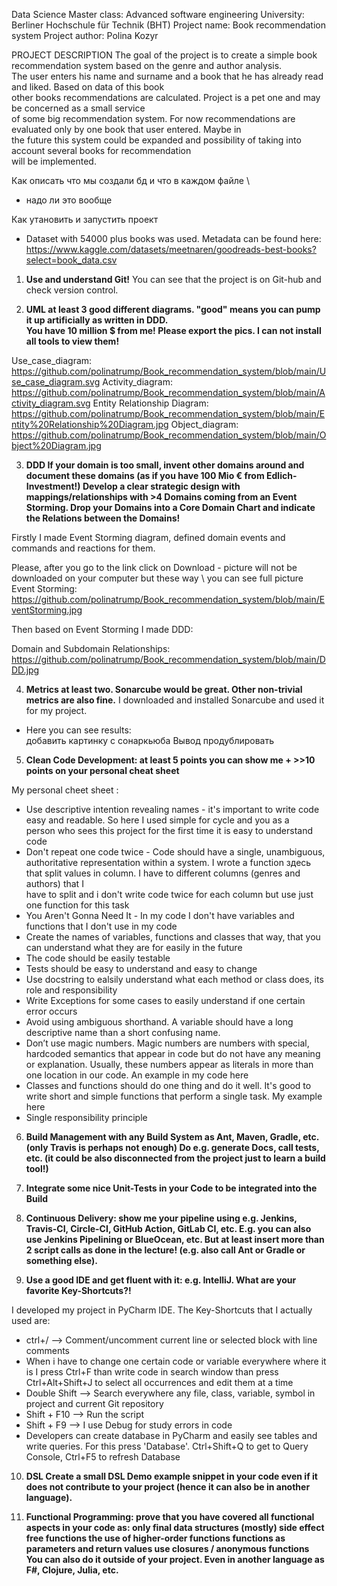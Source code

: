 Data Science Master class: Advanced software engineering
University: Berliner Hochschule für Technik (BHT)
Project name: Book recommendation system
Project author: Polina Kozyr


PROJECT DESCRIPTION
The goal of the project is to create a simple book recommendation system based on the genre and author analysis. \
The user enters his name and surname and a book that he has already read and liked. Based on data of this book \
other books recommendations are calculated. Project is a pet one and may be concerned as a small service \
of some big recommendation system. For now recommendations are evaluated only by one book that user entered. Maybe in \
the future this system could be expanded and possibility of taking into account several books for recommendation \
will be implemented. 

Как описать что мы создали бд и что в каждом файле \
- надо ли это вообще

Как утановить и запустить проект

* Dataset with 54000 plus books was used.
Metadata can be found here:
https://www.kaggle.com/datasets/meetnaren/goodreads-best-books?select=book_data.csv

1. **Use and understand Git!**
You can see that the project is on Git-hub and check version control.

2. **UML at least 3 good different diagrams. "good" means you can pump it up artificially as written in DDD. \
You have 10 million $ from me! Please export the pics. I can not install all tools to view them!**

Use_case_diagram: https://github.com/polinatrump/Book_recommendation_system/blob/main/Use_case_diagram.svg
Activity_diagram: https://github.com/polinatrump/Book_recommendation_system/blob/main/Activity_diagram.svg
Entity Relationship Diagram: https://github.com/polinatrump/Book_recommendation_system/blob/main/Entity%20Relationship%20Diagram.jpg
Object_diagram: https://github.com/polinatrump/Book_recommendation_system/blob/main/Object%20Diagram.jpg

3. **DDD If your domain is too small, invent other domains around and document these domains (as if you have 100 Mio € from Edlich-Investment!) Develop a clear strategic design with mappings/relationships with >4 Domains coming from an Event Storming. Drop your Domains into a Core Domain Chart and indicate the Relations between the Domains!**

Firstly I made Event Storming diagram, defined domain events and commands and reactions for them.

Please, after you go to the link click on Download - picture will not be downloaded on your computer but these way \ 
you can see full picture
Event Storming: https://github.com/polinatrump/Book_recommendation_system/blob/main/EventStorming.jpg

Then based on Event Storming I made DDD:

Domain and Subdomain Relationships: https://github.com/polinatrump/Book_recommendation_system/blob/main/DDD.jpg

4. **Metrics at least two. Sonarcube would be great. Other non-trivial metrics are also fine.**
 I downloaded and installed Sonarcube and used it for my project.
* Here you can see results:  
добавить картинку с сонаркьюба
Вывод продублировать

5. **Clean Code Development: at least 5 points you can show me + >>10 points on your personal cheat sheet**

My personal cheet sheet :

* Use descriptive intention revealing names - it's important to write code easy and readable. So here I used simple for cycle and you as a \
person who sees this project for the first time it is easy to understand code
* Don't repeat one code twice - Code should have a single, unambiguous, authoritative representation within a system. 
I wrote a function здесь that split values in column. I have to different columns (genres and authors) that I \
have to split and i don't write code twice for each column but use just one function for this task
* You Aren't Gonna Need It - In my code I don't have variables and functions that I don't use in my code
* Create the names of variables, functions and classes that way, that you can understand what they are for easily in the future
* The code should be easily testable
* Tests should be easy to understand and easy to change
* Use docstring to ealsily understand what each method or class does, its role and responsibility 
* Write Exceptions for some cases to easily understand if one certain error occurs 
* Avoid using ambiguous shorthand. A variable should have a long descriptive name than a short confusing name.
* Don’t use magic numbers. Magic numbers are numbers with special, hardcoded semantics that appear in code but do not have any meaning or explanation. Usually, these numbers appear as literals in more than one location in our code. An example in my code here
* Classes and functions should do one thing and do it well. It's good to write short and simple functions that perform a single task. My example here
* Single responsibility principle 

6. **Build Management with any Build System as Ant, Maven, Gradle, etc. (only Travis is perhaps not enough) Do e.g. generate Docs, call tests, etc. (it could be also disconnected from the project just to learn a build tool!)**

7. **Integrate some nice Unit-Tests in your Code to be integrated into the Build**

8. **Continuous Delivery: show me your pipeline using e.g. Jenkins, Travis-CI, Circle-CI, GitHub Action, GitLab CI, etc. E.g. you can also use Jenkins Pipelining or BlueOcean, etc. But at least insert more than 2 script calls as done in the lecture! (e.g. also call Ant or Gradle or something else).**

9. **Use a good IDE and get fluent with it: e.g. IntelliJ. What are your favorite Key-Shortcuts?!**

I developed my project in PyCharm IDE. The Key-Shortcuts that I actually used are:
* ctrl+/ --> Comment/uncomment current line or selected block with line comments
* When i have to change one certain code or variable everywhere where it is I press Ctrl+F than write code in search window than press Ctrl+Alt+Shift+J to select all occurrences and edit them at a time
* Double Shift --> Search everywhere any file, class, variable, symbol in project and current Git repository
* Shift + F10 --> Run the script
* Shift + F9 --> I use Debug for study errors in code
* Developers can create database in PyCharm and easily see tables and write queries. For this press 'Database'. Ctrl+Shift+Q to get to Query Console, Ctrl+F5 to refresh Database

10. **DSL Create a small DSL Demo example snippet in your code even if it does not contribute to your project (hence it can also be in another language).**

11. **Functional Programming: prove that you have covered all functional aspects in your code as:
only final data structures
(mostly) side effect free functions
the use of higher-order functions
functions as parameters and return values
use closures / anonymous functions
You can also do it outside of your project. Even in another language as F#, Clojure, Julia, etc.**